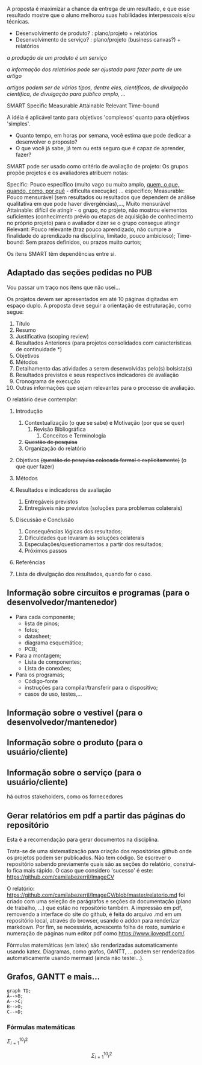 A proposta é maximizar a chance da entrega de um resultado, e que esse resultado mostre que o aluno melhorou suas habilidades interpessoais e/ou técnicas.

- Desenvolvimento de produto? : plano/projeto + relatórios
- Desenvolvimento de serviço? : plano/projeto (business canvas?) + relatórios

*a produção de um produto é um serviço*

*a informação dos relatórios pode ser ajustada para fazer parte de um artigo*

*artigos podem ser de vários tipos, dentre eles, científicos, de divulgação científica, de divulgação para público amplo, ...*

SMART
Specific Measurable Attainable Relevant Time-bound 

A idéia é aplicável tanto para objetivos 'complexos' quanto para objetivos 'simples'.


- Quanto tempo, em horas por semana, você estima que pode dedicar a desenvolver o proposto?
- O que você já sabe, já tem ou está seguro que é capaz de aprender, fazer?

SMART pode ser usado como critério de avaliação de projeto:
Os grupos propõe projetos e os avaliadores atribuem notas:

Specific: Pouco específico (muito vago ou muito amplo, [quem, o que, quando, como, por quê](https://www.smartsheet.com/blog/essential-guide-writing-smart-goals) - dificulta execução) ... específico;
Measurable: Pouco mensurável (sem resultados ou resultados que dependem de análise qualitativa em que pode haver divergências),..., Muito mensurável
Attainable: difícil de atingir - o grupo, no projeto, não mostrou elementos suficientes (conhecimento prévio ou etapas de aquisição de conhecimento no próprio projeto) para o avaliador dizer se o grupo consegue atingir
Relevant: Pouco relevante (traz pouco aprendizado, não cumpre a finalidade do aprendizado na disciplina, limitado, pouco ambicioso);
Time-bound: Sem prazos definidos, ou prazos muito curtos;

Os ítens SMART têm dependências entre si. 

## Adaptado das seções pedidas no PUB

Vou passar um traço nos ítens que não usei...

Os projetos devem ser apresentados em até 10 páginas digitadas em espaço duplo. A proposta
deve seguir a orientação de estruturação, como segue:
1. Título
2. Resumo
3. Justificativa (scoping review)
4. Resultados Anteriores (para projetos consolidados com características de continuidade *)
5. Objetivos
6. Métodos
7. Detalhamento das atividades a serem desenvolvidas pelo(s) bolsista(s)
8. Resultados previstos e seus respectivos indicadores de avaliação
9. Cronograma de execução
10. Outras informações que sejam relevantes para o processo de avaliação.

O relatório deve contemplar:
1. Introdução
    1. Contextualização (o que se sabe) e Motivação (por que se quer)
        1. Revisão Bibliográfica
            1. Conceitos e Terminologia
    2. ~~Questão de pesquisa~~
    3. Organização do relatório
2. Objetivos ~~(questão de pesquisa colocada formal e explicitamente)~~ (o que quer fazer)
3. Métodos
4. Resultados e indicadores de avaliação
    1. Entregáveis previstos
    2. Entregáveis não previstos (soluções para problemas colaterais)
    
5. Discussão e Conclusão
    1. Consequências lógicas dos resultados;
    3. Dificuldades que levaram às soluções colaterais
    2. Especulações/questionamentos a partir dos resultados;
    2. Próximos passos
    
6. Referências
7. Lista de divulgação dos resultados, quando for o caso.



## Informação sobre circuitos e programas (para o desenvolvedor/mantenedor)

- Para cada componente;
    - lista de pinos;
    - fotos;
    - datasheet;
    - diagrama esquemático;
    - PCB;
- Para a montagem;
    - Lista de componentes;
    - Lista de conexões;
- Para os programas;
    - Código-fonte 
    - instruções para compilar/transferir para o dispositivo;
    - casos de uso, testes,...
    
## Informação sobre o vestível (para o desenvolvedor/mantenedor)


## Informação sobre o produto (para o usuário/cliente)


## Informação sobre o serviço (para o usuário/cliente)

há outros stakeholders, como os fornecedores

## Gerar relatórios em pdf a partir das páginas do repositório

Esta é a recomendação para gerar documentos na disciplina.

Trata-se de uma sistematização para criação dos repositórios github onde os projetos podem ser publicados. Não tem código. Se escrever o repositório sabendo previamente quais são as seções do relatório, construi-lo fica mais rápido. O caso que considero 'sucesso' é este: https://github.com/camilabezerril/ImageCV

O relatório: https://github.com/camilabezerril/ImageCV/blob/master/relatorio.md foi criado com uma seleção de parágrafos e seções da documentação (plano de trabalho, ...) que estão no repositório também. A impressão em pdf, removendo a interface do site do github, é feita do arquivo .md em um repositório local, através do browser, usando o addon para renderizar markdown. Por fim, se necessário, acrescenta folha de rosto, sumário e numeração de páginas num editor pdf como https://www.ilovepdf.com/.

Fórmulas matemáticas (em latex) são renderizadas automaticamente usando katex.
Diagramas, como grafos, GANTT, ... podem ser renderizados automaticamente usando mermaid (ainda não testei...).
    
## Grafos, GANTT e mais...

```mermaid
graph TD;
A-->B;
A-->C;
B-->D;
C-->D;
```
### Fórmulas matemáticas

$`\Sigma_{i=1}^{10} i^2`$

```math
\Sigma_{i=1}^{10} i^2
```

